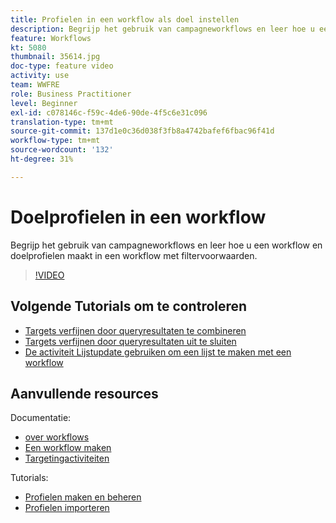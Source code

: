 ```yaml
---
title: Profielen in een workflow als doel instellen
description: Begrijp het gebruik van campagneworkflows en leer hoe u een workflow en doelprofielen maakt in een workflow met filtervoorwaarden.
feature: Workflows
kt: 5080
thumbnail: 35614.jpg
doc-type: feature video
activity: use
team: WWFRE
role: Business Practitioner
level: Beginner
exl-id: c078146c-f59c-4de6-90de-4f5c6e31c096
translation-type: tm+mt
source-git-commit: 137d1e0c36d038f3fb8a4742bafef6fbac96f41d
workflow-type: tm+mt
source-wordcount: '132'
ht-degree: 31%

---
```


# Doelprofielen in een workflow

Begrijp het gebruik van campagneworkflows en leer hoe u een workflow en doelprofielen maakt in een workflow met filtervoorwaarden.

>[!VIDEO](https://video.tv.adobe.com/v/35614?quality=12)

## Volgende Tutorials om te controleren

* [Targets verfijnen door queryresultaten te combineren](/help/automating-with-workflows/refining-targets-by-combining-query-results.md)
* [Targets verfijnen door queryresultaten uit te sluiten](/help/automating-with-workflows/refining-targets-by-excluding-query-results.md)
* [De activiteit Lijstupdate gebruiken om een lijst te maken met een workflow](/help/automating-with-workflows/using-the-update-list-activity.md)

## Aanvullende resources

Documentatie:

* [over workflows](https://docs.adobe.com/content/help/en/campaign-classic/using/automating-with-workflows/introduction/about-workflows.html)
* [Een workflow maken](https://docs.adobe.com/content/help/en/campaign-classic-learn/tutorials/getting-started/creating-a-workflow.html)
* [Targetingactiviteiten](https://docs.adobe.com/content/help/en/campaign-classic/using/automating-with-workflows/targeting-activities/about-targeting-activities.html)

Tutorials:

* [Profielen maken en beheren](/help/profile-management/create-and-manage-profiles.md)
* [Profielen importeren](/help/data-management/importing-profiles.md)
